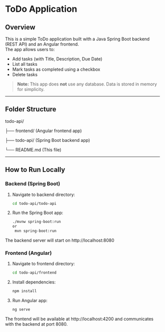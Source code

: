 # ToDo Application

## Overview
This is a simple ToDo application built with a Java Spring Boot backend (REST API) and an Angular frontend.  
The app allows users to:

- Add tasks (with Title, Description, Due Date)
- List all tasks
- Mark tasks as completed using a checkbox
- Delete tasks

> **Note:** This app does **not** use any database. Data is stored in memory for simplicity.

---

## Folder Structure

todo-api/

├── frontend/ (Angular frontend app)

├── todo-api/ (Spring Boot backend app)

└── README.md (This file)


---

## How to Run Locally

### Backend (Spring Boot)

1. Navigate to backend directory:
   ```bash
   cd todo-api/todo-api

2. Run the Spring Boot app:
   ```bash
   ./mvnw spring-boot:run
   or
    mvn spring-boot:run

The backend server will start on http://localhost:8080

### Frontend (Angular)

1. Navigate to frontend directory:
   ```bash
   cd todo-api/frontend

2. Install dependencies:
   ```bash
   npm install

3. Run Angular app:
   ```bash
   ng serve

The frontend will be available at http://localhost:4200 and communicates with the backend at port 8080.
